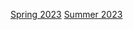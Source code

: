 [Spring 2023](https://inst.eecs.berkeley.edu/~cs188/sp23/)
[Summer 2023](https://inst.eecs.berkeley.edu/~cs188/su23/)

